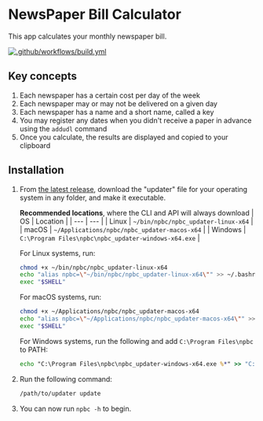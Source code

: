 # NewsPaper Bill Calculator

This app calculates your monthly newspaper bill.

[![.github/workflows/build.yml](https://github.com/eccentricOrange/npbc/actions/workflows/build.yml/badge.svg)](https://github.com/eccentricOrange/npbc/actions/workflows/build.yml)

## Key concepts
1. Each newspaper has a certain cost per day of the week
2. Each newspaper may or may not be delivered on a given day
3. Each newspaper has a name and a short name, called a key
4. You may register any dates when you didn't receive a paper in advance using the `addudl` command
5. Once you calculate, the results are displayed and copied to your clipboard

## Installation
1. From [the latest release](https://github.com/eccentricOrange/npbc/releases/latest), download the "updater" file for your operating system in any folder, and make it executable.

    **Recommended locations**, where the CLI and API will always download
    | OS | Location |
    | --- | --- |
    | Linux | `~/bin/npbc/npbc_updater-linux-x64` |
    | macOS | `~/Applications/npbc/npbc_updater-macos-x64` |
    | Windows | `C:\Program Files\npbc\npbc_updater-windows-x64.exe` |

    For Linux systems, run:
    ```bash
    chmod +x ~/bin/npbc/npbc_updater-linux-x64
    echo "alias npbc=\"~/bin/npbc/npbc_updater-linux-x64\"" >> ~/.bashrc
    exec "$SHELL"
    ```

    For macOS systems, run:
    ```bash
    chmod +x ~/Applications/npbc/npbc_updater-macos-x64
    echo "alias npbc=\"~/Applications/npbc/npbc_updater-macos-x64\"" >> ~/.bashrc
    exec "$SHELL"
    ```

    For Windows systems, run the following and add `C:\Program Files\npbc` to PATH:
    ```cmd
    echo "C:\Program Files\npbc\npbc_updater-windows-x64.exe %*" >> "C:\Program Files\npbc\npbc.bat"
    ```
2. Run the following command:

    ```sh
    /path/to/updater update
    ```

3. You can now run `npbc -h` to begin.